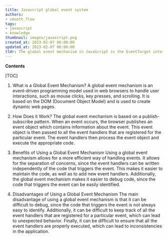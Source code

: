```yaml
---
title: Javascript global event system
authors:
- smooth_flow
tags:
- javascript
- knowledge
thumbnail: images/javascript.png
created_at: 2023-02-07 00:00:00
updated_at: 2023-02-07 00:00:00
tldr: The global event mechanism in JavaScript is the EventTarget interface, which provides an API for registering event listeners and triggering events.
---
```


**Contents**

[TOC]

1. What is a Global Event Mechanism?
A global event mechanism is an event-driven programming model used in web browsers to handle user interactions, such as mouse clicks, key presses, and scrolling. It is based on the DOM (Document Object Model) and is used to create dynamic web pages.

2. How Does it Work?
The global event mechanism is based on a publish-subscribe pattern. When an event occurs, the browser publishes an event object which contains information about the event. This event object is then passed to all the event handlers that are registered for the particular event. The event handlers then process the event object and execute the appropriate code.

3. Benefits of Using a Global Event Mechanism
Using a global event mechanism allows for a more efficient way of handling events. It allows for the separation of concerns, since the event handlers can be written independently of the code that triggers the event. This makes it easier to maintain the code, as well as to add new event handlers. Additionally, the global event mechanism makes it easier to debug code, since the code that triggers the event can be easily identified.

4. Disadvantages of Using a Global Event Mechanism
The main disadvantage of using a global event mechanism is that it can be difficult to debug, since the code that triggers the event is not always easy to identify. Additionally, it can be difficult to keep track of all the event handlers that are registered for a particular event, which can lead to unexpected behavior. Finally, it can be difficult to ensure that all the event handlers are properly executed, which can lead to inconsistencies in the application.
